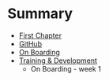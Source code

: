 # Summary

* [First Chapter](chapter1.md)
* [GitHub](issue-queue.md)
* [On Boarding](README.md)
* [Training & Development](training_&_development.md)
   * On Boarding - week 1

